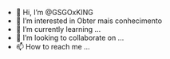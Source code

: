 - 👋 Hi, I’m @GSGOxKING
- 👀 I’m interested in Obter mais conhecimento 
- 🌱 I’m currently learning ...
- 💞️ I’m looking to collaborate on ...
- 📫 How to reach me ...

<!---
GSGOxKING/GSGOxKING is a ✨ special ✨ repository because its `README.md` (this file) appears on your GitHub profile.
You can click the Preview link to take a look at your changes.
--->
